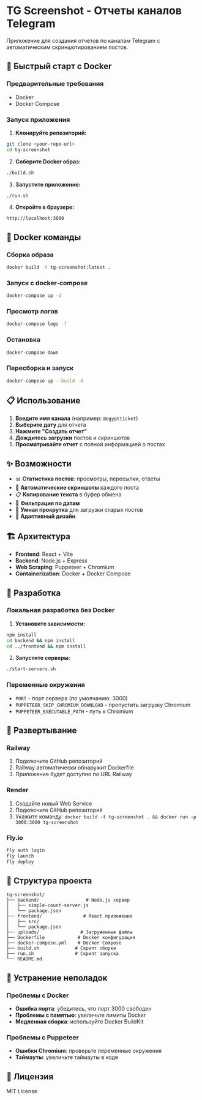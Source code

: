 # TG Screenshot - Отчеты каналов Telegram

Приложение для создания отчетов по каналам Telegram с автоматическим скриншотированием постов.

## 🚀 Быстрый старт с Docker

### Предварительные требования

- Docker
- Docker Compose

### Запуск приложения

1. **Клонируйте репозиторий:**

```bash
git clone <your-repo-url>
cd tg-screenshot
```

2. **Соберите Docker образ:**

```bash
./build.sh
```

3. **Запустите приложение:**

```bash
./run.sh
```

4. **Откройте в браузере:**

```
http://localhost:3000
```

## 🐳 Docker команды

### Сборка образа

```bash
docker build -t tg-screenshot:latest .
```

### Запуск с docker-compose

```bash
docker-compose up -d
```

### Просмотр логов

```bash
docker-compose logs -f
```

### Остановка

```bash
docker-compose down
```

### Пересборка и запуск

```bash
docker-compose up --build -d
```

## 📋 Использование

1. **Введите имя канала** (например: `@egyptticket`)
2. **Выберите дату** для отчета
3. **Нажмите "Создать отчет"**
4. **Дождитесь загрузки** постов и скриншотов
5. **Просматривайте отчет** с полной информацией о постах

## ✨ Возможности

- 📊 **Статистика постов**: просмотры, пересылки, ответы
- 📸 **Автоматические скриншоты** каждого поста
- 📋 **Копирование текста** в буфер обмена
- 📅 **Фильтрация по датам**
- 🔄 **Умная прокрутка** для загрузки старых постов
- 📱 **Адаптивный дизайн**

## 🏗️ Архитектура

- **Frontend**: React + Vite
- **Backend**: Node.js + Express
- **Web Scraping**: Puppeteer + Chromium
- **Containerization**: Docker + Docker Compose

## 🔧 Разработка

### Локальная разработка без Docker

1. **Установите зависимости:**

```bash
npm install
cd backend && npm install
cd ../frontend && npm install
```

2. **Запустите серверы:**

```bash
./start-servers.sh
```

### Переменные окружения

- `PORT` - порт сервера (по умолчанию: 3000)
- `PUPPETEER_SKIP_CHROMIUM_DOWNLOAD` - пропустить загрузку Chromium
- `PUPPETEER_EXECUTABLE_PATH` - путь к Chromium

## 🚀 Развертывание

### Railway

1. Подключите GitHub репозиторий
2. Railway автоматически обнаружит Dockerfile
3. Приложение будет доступно по URL Railway

### Render

1. Создайте новый Web Service
2. Подключите GitHub репозиторий
3. Укажите команду: `docker build -t tg-screenshot . && docker run -p 3000:3000 tg-screenshot`

### Fly.io

```bash
fly auth login
fly launch
fly deploy
```

## 📁 Структура проекта

```
tg-screenshot/
├── backend/                 # Node.js сервер
│   ├── simple-count-server.js
│   └── package.json
├── frontend/               # React приложение
│   ├── src/
│   └── package.json
├── uploads/               # Загруженные файлы
├── Dockerfile            # Docker конфигурация
├── docker-compose.yml    # Docker Compose
├── build.sh             # Скрипт сборки
├── run.sh               # Скрипт запуска
└── README.md
```

## 🐛 Устранение неполадок

### Проблемы с Docker

- **Ошибка порта**: убедитесь, что порт 3000 свободен
- **Проблемы с памятью**: увеличьте лимиты Docker
- **Медленная сборка**: используйте Docker BuildKit

### Проблемы с Puppeteer

- **Ошибки Chromium**: проверьте переменные окружения
- **Таймауты**: увеличьте таймауты в коде

## 📄 Лицензия

MIT License
